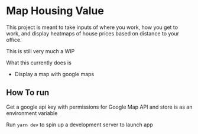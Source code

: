 # Map Housing Value
This project is meant to take inputs of where you work, how you get to work, and display heatmaps of house prices based on distance to your office.

This is still very much a WIP

What this currently does is
* Display a map with google maps

## How To run
Get a google api key with permissions for Google Map API and store is as an environment variable

Run `yarn dev` to spin up a development server to launch app